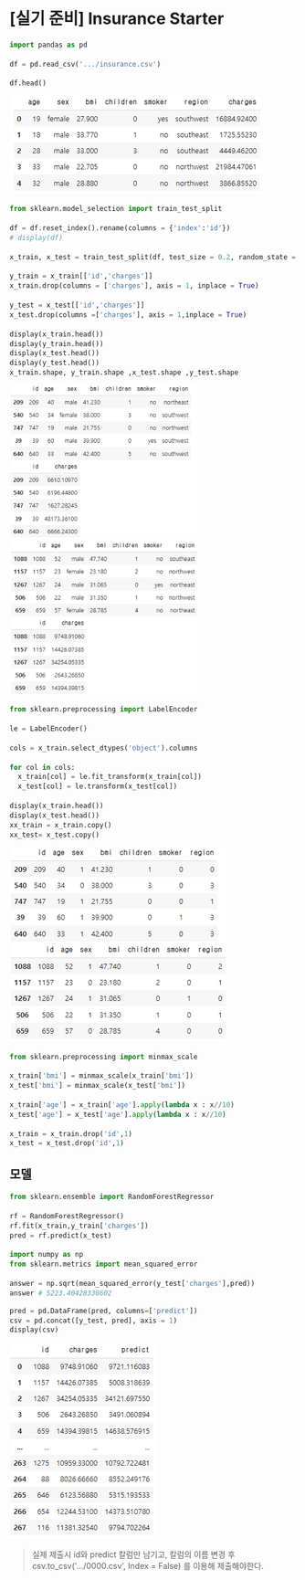 # [실기 준비] Insurance Starter

```python
import pandas as pd

df = pd.read_csv('.../insurance.csv')

df.head()
```

![image-20211129160518181](markdown-images/image-20211129160518181.png)

```python
from sklearn.model_selection import train_test_split

df = df.reset_index().rename(columns = {'index':'id'})
# display(df)

x_train, x_test = train_test_split(df, test_size = 0.2, random_state = 2021)

y_train = x_train[['id','charges']]
x_train.drop(columns = ['charges'], axis = 1, inplace = True)

y_test = x_test[['id','charges']]
x_test.drop(columns =['charges'], axis = 1,inplace = True)

display(x_train.head())
display(y_train.head())
display(x_test.head())
display(y_test.head())
x_train.shape, y_train.shape ,x_test.shape ,y_test.shape
```

<img src="markdown-images/image-20211129160550045.png" alt="image-20211129160550045" style="zoom:80%;" /><img src="markdown-images/image-20211129160558222.png" alt="image-20211129160558222" style="zoom:80%;" />  

```python
from sklearn.preprocessing import LabelEncoder

le = LabelEncoder()

cols = x_train.select_dtypes('object').columns

for col in cols:
  x_train[col] = le.fit_transform(x_train[col])
  x_test[col] = le.transform(x_test[col])

display(x_train.head())
display(x_test.head())
xx_train = x_train.copy()
xx_test= x_test.copy()
```

![image-20211129160756964](markdown-images/image-20211129160756964.png)

```python
from sklearn.preprocessing import minmax_scale

x_train['bmi'] = minmax_scale(x_train['bmi'])
x_test['bmi'] = minmax_scale(x_test['bmi'])

x_train['age'] = x_train['age'].apply(lambda x : x//10)
x_test['age'] = x_test['age'].apply(lambda x : x//10)

x_train = x_train.drop('id',1)
x_test = x_test.drop('id',1)
```



## 모델

```python
from sklearn.ensemble import RandomForestRegressor

rf = RandomForestRegressor()
rf.fit(x_train,y_train['charges'])
pred = rf.predict(x_test)

import numpy as np
from sklearn.metrics import mean_squared_error

answer = np.sqrt(mean_squared_error(y_test['charges'],pred))
answer # 5223.40428330602
```

```python
pred = pd.DataFrame(pred, columns=['predict'])
csv = pd.concat([y_test, pred], axis = 1)
display(csv)
```

![image-20211129160944844](markdown-images/image-20211129160944844.png)

> 실제 제출시 id와 predict 칼럼만 남기고, 칼럼의 이름 변경 후 csv.to_csv('.../0000.csv', Index = False) 를 이용해 제출해야한다.

